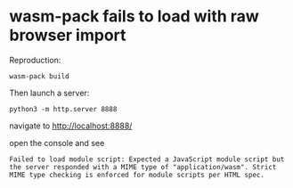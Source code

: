 # wasm-pack fails to load with raw browser import

Reproduction:

```
wasm-pack build
```

Then launch a server:

```
python3 -m http.server 8888
```

navigate to [http://localhost:8888/](http://localhost:8888/)

open the console and see

```
Failed to load module script: Expected a JavaScript module script but the server responded with a MIME type of "application/wasm". Strict MIME type checking is enforced for module scripts per HTML spec.
```

